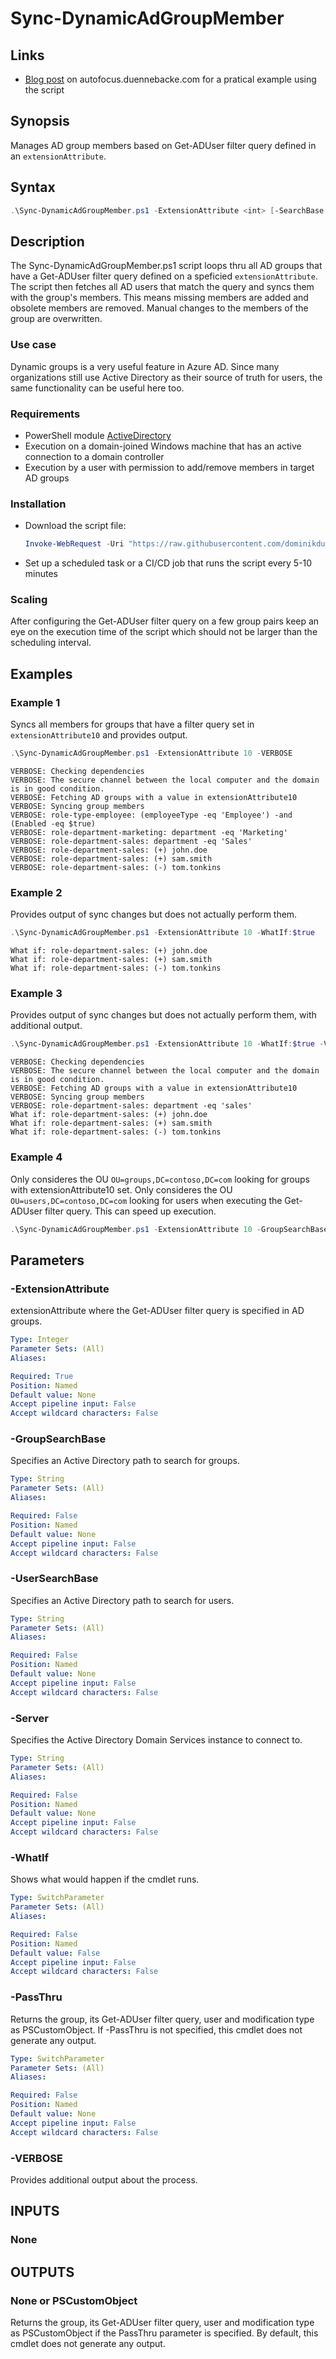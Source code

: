 # Sync-DynamicAdGroupMember

## Links
* [Blog post](https://autofocus.duennebacke.com/2022/10/10/dynamic-active-directory-groups/) on autofocus.duennebacke.com for a pratical example using the script

## Synopsis
Manages AD group members based on Get-ADUser filter query defined in an `extensionAttribute`.

## Syntax
```powershell
.\Sync-DynamicAdGroupMember.ps1 -ExtensionAttribute <int> [-SearchBase <String>] [-Server <String>] [-WhatIf] [-PassThru] [-VERBOSE]
```

## Description
The Sync-DynamicAdGroupMember.ps1 script loops thru all AD groups that have a Get-ADUser filter query defined on a speficied `extensionAttribute`.
The script then fetches all AD users that match the query and syncs them with the group's members.
This means missing members are added and obsolete members are removed.
Manual changes to the members of the group are overwritten.

### Use case
Dynamic groups is a very useful feature in Azure AD. Since many organizations still use Active Directory as their source of truth for users, the same functionality can be useful here too.

### Requirements
* PowerShell module [ActiveDirectory](https://learn.microsoft.com/en-us/powershell/module/activedirectory/?view=windowsserver2022-ps)
* Execution on a domain-joined Windows machine that has an active connection to a domain controller
* Execution by a user with permission to add/remove members in target AD groups

### Installation
* Download the script file:
    ```powershell
    Invoke-WebRequest -Uri "https://raw.githubusercontent.com/dominikduennebacke/Sync-DynamicAdGroupMember/main/Sync-DynamicAdGroupMember.ps1" -OutFile "Sync-DynamicAdGroupMember.ps1"
    ```
* Set up a scheduled task or a CI/CD job that runs the script every 5-10 minutes

### Scaling
After configuring the Get-ADUser filter query on a few group pairs keep an eye on the execution time of the script which should not be larger than the scheduling interval.

## Examples

### Example 1
Syncs all members for groups that have a filter query set in `extensionAttribute10` and provides output.
```powershell
.\Sync-DynamicAdGroupMember.ps1 -ExtensionAttribute 10 -VERBOSE
```
```
VERBOSE: Checking dependencies
VERBOSE: The secure channel between the local computer and the domain is in good condition.
VERBOSE: Fetching AD groups with a value in extensionAttribute10
VERBOSE: Syncing group members
VERBOSE: role-type-employee: (employeeType -eq 'Employee') -and (Enabled -eq $true)
VERBOSE: role-department-marketing: department -eq 'Marketing'
VERBOSE: role-department-sales: department -eq 'Sales'
VERBOSE: role-department-sales: (+) john.doe
VERBOSE: role-department-sales: (+) sam.smith
VERBOSE: role-department-sales: (-) tom.tonkins
```

### Example 2
Provides output of sync changes but does not actually perform them.
```powershell
.\Sync-DynamicAdGroupMember.ps1 -ExtensionAttribute 10 -WhatIf:$true
```
```
What if: role-department-sales: (+) john.doe
What if: role-department-sales: (+) sam.smith
What if: role-department-sales: (-) tom.tonkins
```

### Example 3
Provides output of sync changes but does not actually perform them, with additional output.
```powershell
.\Sync-DynamicAdGroupMember.ps1 -ExtensionAttribute 10 -WhatIf:$true -VERBOSE
```
```
VERBOSE: Checking dependencies
VERBOSE: The secure channel between the local computer and the domain is in good condition.
VERBOSE: Fetching AD groups with a value in extensionAttribute10
VERBOSE: Syncing group members
VERBOSE: role-department-sales: department -eq 'sales'
What if: role-department-sales: (+) john.doe
What if: role-department-sales: (+) sam.smith
What if: role-department-sales: (-) tom.tonkins
```

### Example 4
Only consideres the OU `OU=groups,DC=contoso,DC=com` looking for groups with extensionAttribute10 set.
Only consideres the OU `OU=users,DC=contoso,DC=com` looking for users when executing the Get-ADUser filter query.
This can speed up execution.
```powershell
.\Sync-DynamicAdGroupMember.ps1 -ExtensionAttribute 10 -GroupSearchBase "OU=groups,DC=contoso,DC=com" -UserSearchBase "OU=users,DC=contoso,DC=com"
```
## Parameters

### -ExtensionAttribute
extensionAttribute where the Get-ADUser filter query is specified in AD groups.

```yaml
Type: Integer
Parameter Sets: (All)
Aliases:

Required: True
Position: Named
Default value: None
Accept pipeline input: False
Accept wildcard characters: False
```

### -GroupSearchBase
Specifies an Active Directory path to search for groups.

```yaml
Type: String
Parameter Sets: (All)
Aliases: 

Required: False
Position: Named
Default value: None
Accept pipeline input: False
Accept wildcard characters: False
```

### -UserSearchBase
Specifies an Active Directory path to search for users.

```yaml
Type: String
Parameter Sets: (All)
Aliases: 

Required: False
Position: Named
Default value: None
Accept pipeline input: False
Accept wildcard characters: False
```

### -Server
Specifies the Active Directory Domain Services instance to connect to.

```yaml
Type: String
Parameter Sets: (All)
Aliases: 

Required: False
Position: Named
Default value: None
Accept pipeline input: False
Accept wildcard characters: False
```

### -WhatIf
Shows what would happen if the cmdlet runs.

```yaml
Type: SwitchParameter
Parameter Sets: (All)
Aliases:

Required: False
Position: Named
Default value: False
Accept pipeline input: False
Accept wildcard characters: False
```

### -PassThru
Returns the group, its Get-ADUser filter query, user and modification type as PSCustomObject.
If -PassThru is not specified, this cmdlet does not generate any output.

```yaml
Type: SwitchParameter
Parameter Sets: (All)
Aliases: 

Required: False
Position: Named
Default value: None
Accept pipeline input: False
Accept wildcard characters: False
```

### -VERBOSE
Provides additional output about the process.

## INPUTS
### None

## OUTPUTS

### None or PSCustomObject
Returns the group, its Get-ADUser filter query, user and modification type as PSCustomObject if the PassThru parameter is specified.
By default, this cmdlet does not generate any output.